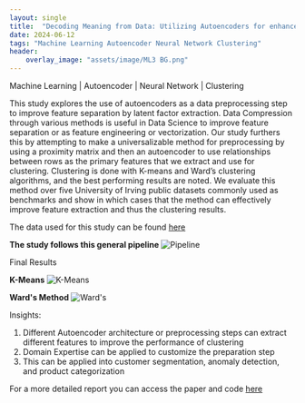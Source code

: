 ```yaml
---
layout: single
title:  "Decoding Meaning from Data: Utilizing Autoencoders for enhanced Pattern Recognition"
date: 2024-06-12
tags: "Machine Learning Autoencoder Neural Network Clustering"
header:
    overlay_image: "assets/image/ML3 BG.png"
---
```

Machine Learning \| Autoencoder \| Neural Network \| Clustering


This study explores the use of autoencoders as a data preprocessing step to improve feature separation by latent factor extraction. Data Compression through various methods is useful in Data Science to improve feature separation or as feature engineering or vectorization. Our study furthers this by attempting to make a universalizable method for preprocessing by using a proximity matrix and then an autoencoder to use relationships between rows as the primary features that we extract and use for clustering. Clustering is done with K-means and Ward’s clustering algorithms, and the best performing results are noted. We evaluate this method over five University of Irving public datasets commonly used as benchmarks and show in which cases that the method can effectively improve feature extraction and thus the clustering results.

The data used for this study can be found [here](https://scikit-learn.org/stable/datasets/toy_dataset.html)

**The study follows this general pipeline**
<img src="{{ site.baseurl }}/assets/image/pipeline.jpg" alt="Pipeline">


Final Results

**K-Means**
<img src="{{ site.baseurl }}/assets/image/K-means.jpg" alt="K-Means">

**Ward's Method**
<img src="{{ site.baseurl }}/assets/image/wards.jpg" alt="Ward's">

Insights:
1. Different Autoencoder architecture or preprocessing steps can extract different features to improve the performance of clustering
2. Domain Expertise can be applied to customize the preparation step
3. This can be applied into customer segmentation, anomaly detection, and product categorization

For a more detailed report you can access the paper and code [here](https://github.com/NRLTing-git/my-projects/tree/main/Decoding%20Meaning%20from%20Data%3A%20Utilizing%20Autoencoders%20for%20enhanced%20%20Pattern%20Recognition)
